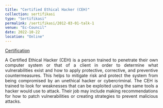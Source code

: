 ```yaml
---
title: "Certified Ethical Hacker (CEH)"
collection: sertifikasi
type: "Sertifikasi"
permalink: /sertifikasi/2012-03-01-talk-1
venue: "Ec-Council"
date: 2022-10-22
location: "Online"
---
```


[Certification](https://www.linkedin.com/posts/abibimantara_alhamdulillah-thank-you-ec-council-activity-6990992140185067520-OLJe?utm_source=share&utm_medium=member_desktop)

<p style="text-align:justify">A Certified Ethical Hacker (CEH) is a person trained to penetrate their own computer system or that of a client in order to determine what vulnerabilities exist and how to apply protective, corrective, and preventive countermeasures. This helps to mitigate risk and protect the system from being compromised by an unethical hacker or cybercriminal. The CEH is trained to look for weaknesses that can be exploited using the same tools a hacker would use to attack. Their job may include making recommendations for how to patch vulnerabilities or creating strategies to prevent malicious attacks.</p>